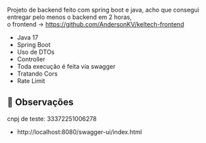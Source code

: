 Projeto de backend feito com spring boot e java, acho que consegui entregar pelo menos o backend em 2 horas, </br> o frontend -> https://github.com/AndersonKV/keltech-frontend

- Java 17
- Spring Boot
- Uso de DTOs
- Controller
- Toda execução é feita via swagger
- Tratando Cors
- Rate Limit

## 🚀 Observações
 cnpj de teste: 33372251006278
- http://localhost:8080/swagger-ui/index.html



